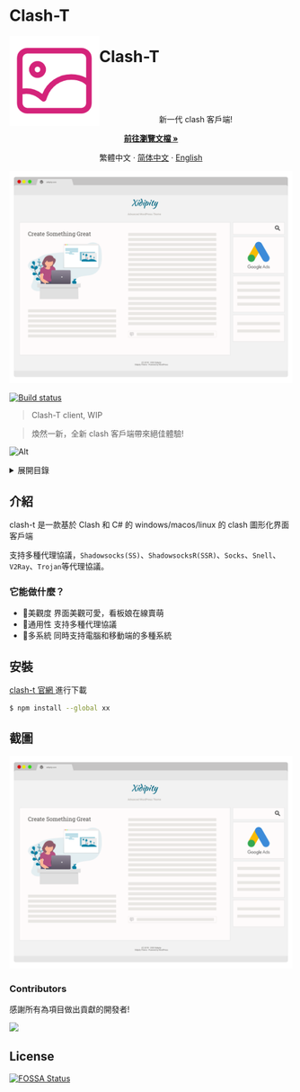# Clash-T

<img src="./doc/logo.png" alt="logo" width="160" height="160" align="left" />
<h1>Clash-T</h1>

<br /><br /><br />
<div>
    <p align="center">新一代 clash 客戶端!</p>
    <p align="center"><a href="#"><strong>前往瀏覽文檔 »</strong></a></p>
    <p align="center">
    <a>繁體中文</a>
    ·
    <a href="/README.md">简体中文</a>
    ·
    <a href="/README_en-US.md">English</a>
    
  </p>
</div>

![](https://raw.githubusercontent.com/othneildrew/Best-README-Template/master/images/screenshot.png)

[![Build status](https://ci.appveyor.com/api/projects/status/yi0usrmfb98vwc6m?svg=true)](https://ci.appveyor.com/project/andatoshiki/clash-t)

> Clash-T client, WIP

>煥然一新，全新 clash 客戶端帶來絕佳體驗! 
      </a>
</p>

![Alt](https://repobeats.axiom.co/api/embed/ad0ea5aeed4f94795efa42a6ab0ee41313bccc31.svg "Repobeats analytics image")


<!-- TABLE OF CONTENTS -->
<details>
  <summary>展開目錄</summary>
  <ol>
    <li><a href="#recommend">介紹</a></li>
    <li>
      <a href="#install">安裝</a>
    </li>
    <li>
      <a href="#screenshot">截圖</a>
    </li>
    <li>
      <a href="#contributors">Contributors</a>
    </li>
    <li>
      <a href="#license">License</a>
    </li>
  </ol>
</details>

<div id="recommend">

##  介紹

clash-t 是一款基於 Clash 和 C# 的 windows/macos/linux 的 clash 圖形化界面客戶端

支持多種代理協議，`Shadowsocks(SS)`、`ShadowsocksR(SSR)`、`Socks`、`Snell`、`V2Ray`、`Trojan`等代理協議。

### 它能做什麼？

- 💖美觀度 界面美觀可愛，看板娘在線賣萌
- 📂通用性 支持多種代理協議
- 💽多系統 同時支持電腦和移動端的多種系統

</div>

<div id="install">

## 安裝

<a href="#"> clash-t 官網 </a>進行下載

```sh
$ npm install --global xx
```

</div>

<div id="screenshot">

## 截圖
![](https://raw.githubusercontent.com/othneildrew/Best-README-Template/master/images/screenshot.png)

</div>

<div id="contributors">

### Contributors

感謝所有為項目做出貢獻的開發者!

<a href="https://github.com/toshikidev/clash-t/graphs/contributors">
  <img src="https://contrib.rocks/image?repo=toshikidev/clash-t" />
</a>

</div>
<div id="license" >

## License

[![FOSSA Status](https://app.fossa.com/api/projects/git%2Bgithub.com%2Fandatoshiki%2Ftoshiki-proxypool.svg?type=large)](https://app.fossa.com/projects/git%2Bgithub.com%2Fandatoshiki%2Ftoshiki-proxypool?ref=badge_large)
</div>
